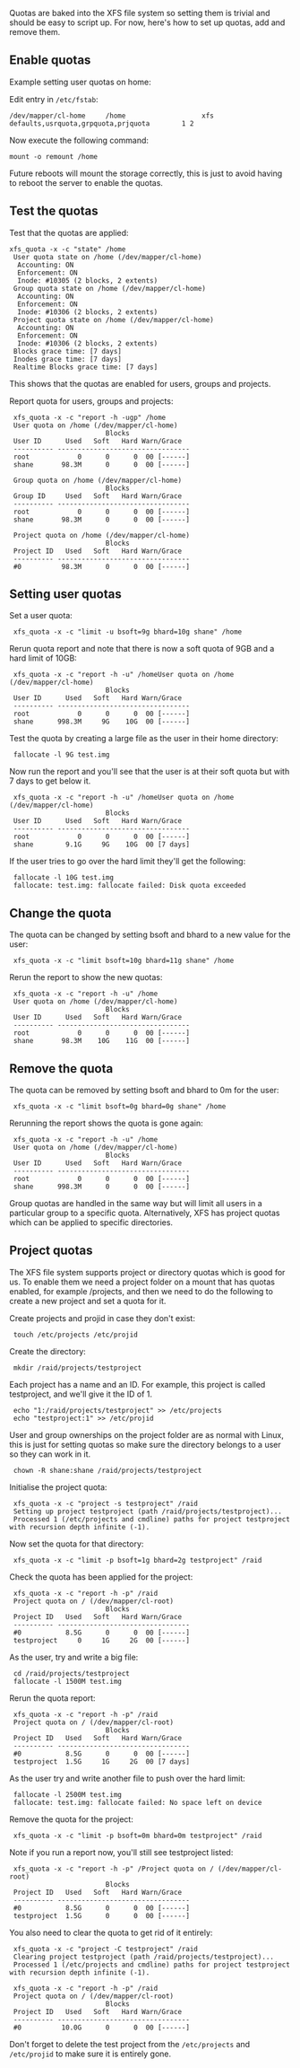 Quotas are baked into the XFS file system so setting them is trivial and should be easy to script up. For now, here's how to set up quotas, add and remove them.

## Enable quotas

Example setting user quotas on home:

Edit entry in `/etc/fstab`:

    /dev/mapper/cl-home     /home                   xfs     defaults,usrquota,grpquota,prjquota        1 2

Now execute the following command:

    mount -o remount /home

Future reboots will mount the storage correctly, this is just to avoid having to reboot the server to enable the quotas.

## Test the quotas

Test that the quotas are applied:

    xfs_quota -x -c "state" /home
     User quota state on /home (/dev/mapper/cl-home)
      Accounting: ON
      Enforcement: ON
      Inode: #10305 (2 blocks, 2 extents)
     Group quota state on /home (/dev/mapper/cl-home)
      Accounting: ON
      Enforcement: ON
      Inode: #10306 (2 blocks, 2 extents)
     Project quota state on /home (/dev/mapper/cl-home)
      Accounting: ON
      Enforcement: ON
      Inode: #10306 (2 blocks, 2 extents)
     Blocks grace time: [7 days]
     Inodes grace time: [7 days]
     Realtime Blocks grace time: [7 days]

This shows that the quotas are enabled for users, groups and projects.

Report quota for users, groups and projects:

     xfs_quota -x -c "report -h -ugp" /home
     User quota on /home (/dev/mapper/cl-home)
                            Blocks              
     User ID      Used   Soft   Hard Warn/Grace   
     ---------- --------------------------------- 
     root            0      0      0  00 [------]
     shane       98.3M      0      0  00 [------]

     Group quota on /home (/dev/mapper/cl-home)
                            Blocks              
     Group ID     Used   Soft   Hard Warn/Grace   
     ---------- --------------------------------- 
     root            0      0      0  00 [------]
     shane       98.3M      0      0  00 [------]

     Project quota on /home (/dev/mapper/cl-home)
                            Blocks              
     Project ID   Used   Soft   Hard Warn/Grace   
     ---------- --------------------------------- 
     #0          98.3M      0      0  00 [------]

## Setting user quotas

Set a user quota:

     xfs_quota -x -c "limit -u bsoft=9g bhard=10g shane" /home

Rerun quota report and note that there is now a soft quota of 9GB and a hard limit of 10GB:

     xfs_quota -x -c "report -h -u" /homeUser quota on /home (/dev/mapper/cl-home)
                            Blocks              
     User ID      Used   Soft   Hard Warn/Grace   
     ---------- --------------------------------- 
     root            0      0      0  00 [------]
     shane      998.3M     9G    10G  00 [------]

Test the quota by creating a large file as the user in their home directory:

     fallocate -l 9G test.img

Now run the report and you'll see that the user is at their soft quota but with 7 days to get below it.

     xfs_quota -x -c "report -h -u" /homeUser quota on /home (/dev/mapper/cl-home)
                            Blocks              
     User ID      Used   Soft   Hard Warn/Grace   
     ---------- --------------------------------- 
     root            0      0      0  00 [------]
     shane        9.1G     9G    10G  00 [7 days]

If the user tries to go over the hard limit they'll get the following:

     fallocate -l 10G test.img
     fallocate: test.img: fallocate failed: Disk quota exceeded

## Change the quota

The quota can be changed by setting bsoft and bhard to a new value for the user:

     xfs_quota -x -c "limit bsoft=10g bhard=11g shane" /home

Rerun the report to show the new quotas:

     xfs_quota -x -c "report -h -u" /home
     User quota on /home (/dev/mapper/cl-home)
                            Blocks              
     User ID      Used   Soft   Hard Warn/Grace   
     ---------- --------------------------------- 
     root            0      0      0  00 [------]
     shane       98.3M    10G    11G  00 [------]

## Remove the quota

The quota can be removed by setting bsoft and bhard to 0m for the user:

     xfs_quota -x -c "limit bsoft=0g bhard=0g shane" /home

Rerunning the report shows the quota is gone again:

     xfs_quota -x -c "report -h -u" /home
     User quota on /home (/dev/mapper/cl-home)
                            Blocks              
     User ID      Used   Soft   Hard Warn/Grace   
     ---------- --------------------------------- 
     root            0      0      0  00 [------]
     shane      998.3M      0      0  00 [------]

Group quotas are handled in the same way but will limit all users in a particular group to a specific quota. Alternatively, XFS has project quotas which can be applied to specific directories.

## Project quotas

The XFS file system supports project or directory quotas which is good for us. To enable them we need a project folder on a mount that has quotas enabled, for example /projects, and then we need to do the following to create a new project and set a quota for it.

Create projects and projid in case they don't exist:

     touch /etc/projects /etc/projid

Create the directory:

     mkdir /raid/projects/testproject

Each project has a name and an ID. For example, this project is called testproject, and we'll give it the ID of 1.

     echo "1:/raid/projects/testproject" >> /etc/projects
     echo "testproject:1" >> /etc/projid

User and group ownerships on the project folder are as normal with Linux, this is just for setting quotas so make sure the directory belongs to a user so they can work in it.

     chown -R shane:shane /raid/projects/testproject

Initialise the project quota:

     xfs_quota -x -c "project -s testproject" /raid
     Setting up project testproject (path /raid/projects/testproject)...
     Processed 1 (/etc/projects and cmdline) paths for project testproject with recursion depth infinite (-1).

Now set the quota for that directory:

     xfs_quota -x -c "limit -p bsoft=1g bhard=2g testproject" /raid

Check the quota has been applied for the project:

     xfs_quota -x -c "report -h -p" /raid
     Project quota on / (/dev/mapper/cl-root)
                            Blocks              
     Project ID   Used   Soft   Hard Warn/Grace   
     ---------- --------------------------------- 
     #0           8.5G      0      0  00 [------]
     testproject     0     1G     2G  00 [------]

As the user, try and write a big file:

     cd /raid/projects/testproject
     fallocate -l 1500M test.img

Rerun the quota report:

     xfs_quota -x -c "report -h -p" /raid
     Project quota on / (/dev/mapper/cl-root)
                            Blocks              
     Project ID   Used   Soft   Hard Warn/Grace   
     ---------- --------------------------------- 
     #0           8.5G      0      0  00 [------]
     testproject  1.5G     1G     2G  00 [7 days]

As the user try and write another file to push over the hard limit:

     fallocate -l 2500M test.img
     fallocate: test.img: fallocate failed: No space left on device

Remove the quota for the project:

     xfs_quota -x -c "limit -p bsoft=0m bhard=0m testproject" /raid

Note if you run a report now, you'll still see testproject listed:

     xfs_quota -x -c "report -h -p" /Project quota on / (/dev/mapper/cl-root)
                            Blocks              
     Project ID   Used   Soft   Hard Warn/Grace   
     ---------- --------------------------------- 
     #0           8.5G      0      0  00 [------]
     testproject  1.5G      0      0  00 [------]

You also need to clear the quota to get rid of it entirely:

     xfs_quota -x -c "project -C testproject" /raid
     Clearing project testproject (path /raid/projects/testproject)...
     Processed 1 (/etc/projects and cmdline) paths for project testproject with recursion depth infinite (-1).

     xfs_quota -x -c "report -h -p" /raid
     Project quota on / (/dev/mapper/cl-root)
                            Blocks              
     Project ID   Used   Soft   Hard Warn/Grace   
     ---------- --------------------------------- 
     #0          10.0G      0      0  00 [------]

Don't forget to delete the test project from the `/etc/projects` and `/etc/projid` to make sure it is entirely gone.
